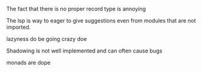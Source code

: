 The fact that there is no proper record type is annoying

The lsp is way to eager to give suggestions even from modules that are not imported.

lazyness do be going crazy doe

Shadowing is not well implemented and can often cause bugs

monads are dope